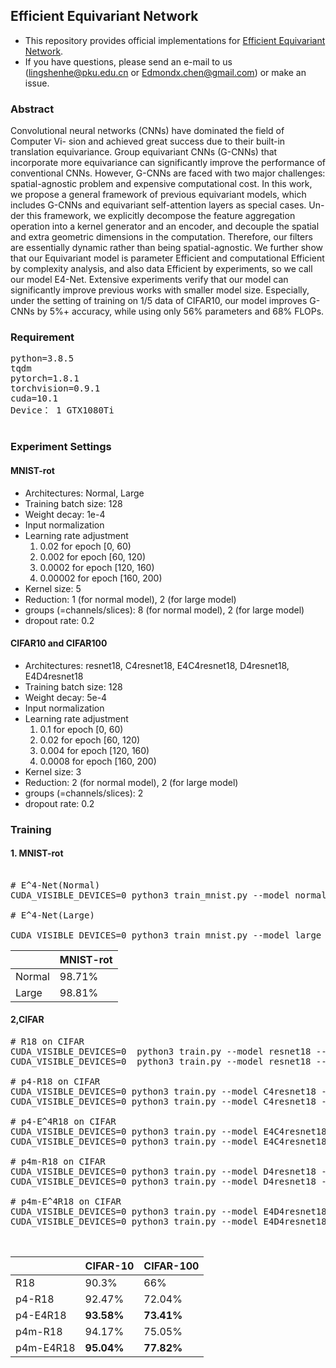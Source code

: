 ﻿## Efficient Equivariant Network

* This repository provides official implementations for [Efficient Equivariant Network](https://openreview.net/forum?id=4-Py8BiJwHI).
* If you have questions, please send an e-mail to us (lingshenhe@pku.edu.cn or Edmondx.chen@gmail.com) or make an issue.

### Abstract
Convolutional neural networks (CNNs) have dominated the field of Computer Vi- sion and achieved great success due to their built-in translation equivariance. Group equivariant CNNs (G-CNNs) that incorporate more equivariance can significantly improve the performance of conventional CNNs. However, G-CNNs are faced with two major challenges: spatial-agnostic problem and expensive computational cost. In this work, we propose a general framework of previous equivariant models, which includes G-CNNs and equivariant self-attention layers as special cases. Un- der this framework, we explicitly decompose the feature aggregation operation into a kernel generator and an encoder, and decouple the spatial and extra geometric dimensions in the computation. Therefore, our filters are essentially dynamic rather than being spatial-agnostic. We further show that our Equivariant model is parameter Efficient and computational Efficient by complexity analysis, and also data Efficient by experiments, so we call our model E4-Net. Extensive experiments verify that our model can significantly improve previous works with smaller model size. Especially, under the setting of training on 1/5 data of CIFAR10, our model improves G-CNNs by 5%+ accuracy, while using only 56% parameters and 68% FLOPs.


### Requirement 
<pre>
python=3.8.5
tqdm
pytorch=1.8.1
torchvision=0.9.1
cuda=10.1
Device： 1 GTX1080Ti

</pre>
### Experiment Settings
#### MNIST-rot
* Architectures: Normal, Large
* Training batch size: 128
* Weight decay: 1e-4
* Input normalization
* Learning rate adjustment
  1) 0.02 for epoch [0, 60)
  2) 0.002 for epoch [60, 120)
  3) 0.0002 for epoch [120, 160)
  4) 0.00002 for epoch [160, 200)
 * Kernel size: 5
 * Reduction: 1 (for normal model), 2 (for large model)
 * groups (=channels/slices): 8 (for normal model), 2 (for large model)
 * dropout rate: 0.2

#### CIFAR10 and CIFAR100
* Architectures: resnet18, C4resnet18, E4C4resnet18, D4resnet18, E4D4resnet18
* Training batch size: 128
* Weight decay: 5e-4
* Input normalization
* Learning rate adjustment
  1) 0.1 for epoch [0, 60)
  2) 0.02 for epoch [60, 120)
  3) 0.004 for epoch [120, 160)
  4) 0.0008 for epoch [160, 200)
 * Kernel size: 3
 * Reduction: 2 (for normal model), 2 (for large model)
 * groups (=channels/slices): 2
 * dropout rate: 0.2

### Training

#### 1. MNIST-rot

<pre>

# E^4-Net(Normal)
CUDA_VISIBLE_DEVICES=0 python3 train_mnist.py --model normal --groups 8 --reduction 1

# E^4-Net(Large)

CUDA_VISIBLE_DEVICES=0 python3 train_mnist.py --model large --groups 2 --reduction 2
</pre>

||MNIST-rot|
|------|---
|Normal|98.71%
|Large|98.81%
#### 2,CIFAR

<pre>
# R18 on CIFAR
CUDA_VISIBLE_DEVICES=0  python3 train.py --model resnet18 --dataset cifar10
CUDA_VISIBLE_DEVICES=0  python3 train.py --model resnet18 --dataset cifar100

# p4-R18 on CIFAR
CUDA_VISIBLE_DEVICES=0 python3 train.py --model C4resnet18 --dataset cifar10
CUDA_VISIBLE_DEVICES=0 python3 train.py --model C4resnet18 --dataset cifar100

# p4-E^4R18 on CIFAR
CUDA_VISIBLE_DEVICES=0 python3 train.py --model E4C4resnet18 --dataset cifar10
CUDA_VISIBLE_DEVICES=0 python3 train.py --model E4C4resnet18 --dataset cifar100

# p4m-R18 on CIFAR
CUDA_VISIBLE_DEVICES=0 python3 train.py --model D4resnet18 --dataset cifar10
CUDA_VISIBLE_DEVICES=0 python3 train.py --model D4resnet18 --dataset cifar100

# p4m-E^4R18 on CIFAR
CUDA_VISIBLE_DEVICES=0 python3 train.py --model E4D4resnet18 --dataset cifar10
CUDA_VISIBLE_DEVICES=0 python3 train.py --model E4D4resnet18 --dataset cifar100


</pre>
||CIFAR-10|CIFAR-100|
|------|---|---|
|R18|90.3%|66%|
|p4-R18|92.47%|72.04%|
|p4-E4R18|$\mathbf{93.58\%}$|$\mathbf{73.41\%}$|
|p4m-R18|94.17%|75.05%|
|p4m-E4R18|$\mathbf{95.04\%}$|$\mathbf{77.82\%}$|









